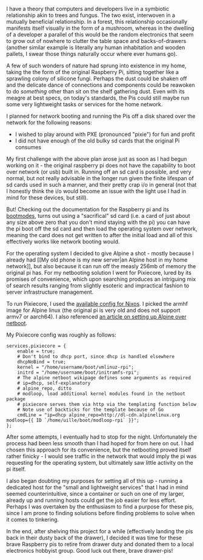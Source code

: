 I have a theory that computers and developers live in a symbiotic relationship akin to trees and fungus. The two exist, interwoven in a mutually beneficial relationship. In a forest, this relationship occasionally manifests itself visually in the form of a mushroom, whereas in the dwelling of a developer a parallel of this would be the random electronics that seem to grow out of nowhere to clutter the table space and backs-of-drawers (another similar example is literally any human inhabitation and wooden pallets, I swear those things naturally occur where ever humans go). 

A few of such wonders of nature had sprung into existence in my home, taking the the form of the original Raspberry Pi, sitting together like a sprawling colony of silicone fungi. Perhaps the dust could be shaken off and the delicate dance of connections and components could be reawoken to do *something* other than sit on the shelf gathering dust. Even with its meagre at best specs, on today's standards, the Pis could still maybe run some very lightweight tasks or services for the home network.

I planned for network booting and running the Pis off a disk shared over the network for the following reasons:
- I wished to play around with PXE (pronounced "pixie") for fun and profit
- I did not have enough of the old bulky sd cards that the original Pi consumes

My first challenge with the above plan arose just as soon as I had begun working on it - the original raspberry pi does not have the capability to boot over network (or usb) built in. Running off an sd card is possible, and very normal,  but not really advisable in the longer run given the finite lifespan of sd cards used in such a manner, and their pretty crap i/o in general (not that I honestly think the i/o would become an issue with the light use I had in mind for these devices, but still).

But! Checking out the documentation for the Raspberry pi and its <a href="https://www.raspberrypi.com/documentation/computers/raspberry-pi.html#raspberry-pi-boot-modes" target="_blank">bootmodes</a>, turns out using a "sacrifical" sd card (i.e. a card of just about any size above zero that you don't mind staying with the pi) you can have the pi boot off the sd card and then load the operating system over network, meaning the card does not get written to after the initial load and all of this effectively works like network booting would.

For the operating system I decided to give Alpine a shot - mostly because I already had [[My old phone is my new server|an Alpine host in my home network]], but also because it can run off the measly 256mb of memory the original pi has. For my netbooting solution I went for Pixiecore, lured by its promises of convenience, which upon searching produces an intriguing mix of search results ranging from slightly esoteric and impractical fashion to server infrastructure management.

To run Pixiecore, I used the <a href="https://nixos.wiki/wiki/Netboot" target="_blank">available config for Nixos</a>. I picked the armhf image for Alpine linux (the original pi is very old and does not support armv7 or aarch64). I also referenced <a href="https://medium.com/@peter.bolch/how-to-netboot-with-ipxe-6191ed711348" target="_blank">an article on setting up Alpine over netboot</a>.

My Pixiecore config was roughly as follows:
  ```
  services.pixiecore = {
      enable = true;
      # Don't bind to dhcp port, since dhcp is handled elsewhere
      dhcpNoBind = true;
      kernel = "/home/username/boot/vmlinuz-rpi";
      initrd = "/home/username/boot/initramfs-rpi";
      # The alpine netboot wikipage defines some arguments as required
      # ip=dhcp, self-explanatory
      # alpine_repo, ditto
      # modloop, load additional kernel modules found in the netboot package
      # pixiecore serves them via http via the templating function below
      # Note use of backticks for the template because of Go
      cmdLine = "ip=dhcp alpine_repo=http://dl-cdn.alpinelinux.org modloop={{ ID `/home/uille/boot/modloop-rpi` }}";
  };
  ```

After some attempts, I eventually had to stop for the night. Unfortunately the process had been less smooth than I had hoped for from here on out. I had chosen this approach for its convenience, but the netbooting proved itself rather finicky - I would see traffic in the network that would imply the pi was requesting for the operating system, but ultimately saw little activity on the pi itself.

I also began doubting my purposes for setting all of this up - running a dedicated host for the "small and lightweight services" that I had in mind seemed counterintuitive, since a container or such on one of my larger, already up and running hosts could get the job easier for less effort. Perhaps I was overtaken by the enthusiasm to find a purpose for these pis, since I am prone to finding solutions before finding problems to solve when it comes to tinkering.

In the end, after shelving this project for a while (effectively landing the pis back in their dusty back of the drawer), I decided it was time for these brave Raspberry pis to retire from drawer duty and donated them to a local electronics hobbyist group. Good luck out there, brave drawer-pis!